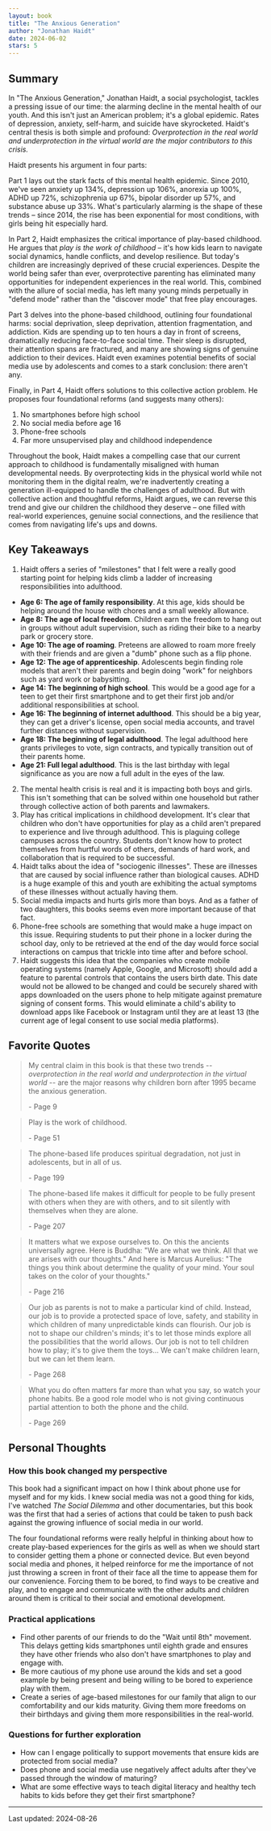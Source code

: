 ```yaml
---
layout: book
title: "The Anxious Generation"
author: "Jonathan Haidt"
date: 2024-06-02
stars: 5
---
```


## Summary

In "The Anxious Generation," Jonathan Haidt, a social psychologist, tackles a pressing issue of our time: the alarming decline in the mental health of our youth. And this isn't just an American problem; it's a global epidemic. Rates of depression, anxiety, self-harm, and suicide have skyrocketed. Haidt's central thesis is both simple and profound: _Overprotection in the real world and underprotection in the virtual world are the major contributors to this crisis._

Haidt presents his argument in four parts:

Part 1 lays out the stark facts of this mental health epidemic. Since 2010, we've seen anxiety up 134%, depression up 106%, anorexia up 100%, ADHD up 72%, schizophrenia up 67%, bipolar disorder up 57%, and substance abuse up 33%. What's particularly alarming is the shape of these trends – since 2014, the rise has been exponential for most conditions, with girls being hit especially hard.

In Part 2, Haidt emphasizes the critical importance of play-based childhood. He argues that _play is the work of childhood_ – it's how kids learn to navigate social dynamics, handle conflicts, and develop resilience. But today's children are increasingly deprived of these crucial experiences. Despite the world being safer than ever, overprotective parenting has eliminated many opportunities for independent experiences in the real world. This, combined with the allure of social media, has left many young minds perpetually in "defend mode" rather than the "discover mode" that free play encourages.

Part 3 delves into the phone-based childhood, outlining four foundational harms: social deprivation, sleep deprivation, attention fragmentation, and addiction. Kids are spending up to ten hours a day in front of screens, dramatically reducing face-to-face social time. Their sleep is disrupted, their attention spans are fractured, and many are showing signs of genuine addiction to their devices. Haidt even examines potential benefits of social media use by adolescents and comes to a stark conclusion: there aren't any.

Finally, in Part 4, Haidt offers solutions to this collective action problem. He proposes four foundational reforms (and suggests many others):
1. No smartphones before high school
2. No social media before age 16
3. Phone-free schools
4. Far more unsupervised play and childhood independence

Throughout the book, Haidt makes a compelling case that our current approach to childhood is fundamentally misaligned with human developmental needs. By overprotecting kids in the physical world while not monitoring them in the digital realm, we're inadvertently creating a generation ill-equipped to handle the challenges of adulthood. But with collective action and thoughtful reforms, Haidt argues, we can reverse this trend and give our children the childhood they deserve – one filled with real-world experiences, genuine social connections, and the resilience that comes from navigating life's ups and downs.

## Key Takeaways

1. Haidt offers a series of "milestones" that I felt were a really good starting point for helping kids climb a ladder of increasing responsibilities into adulthood.
  - __Age 6: The age of family responsibility__. At this age, kids should be helping around the house with chores and a small weekly allowance.
  - __Age 8: The age of local freedom__. Children earn the freedom to hang out in groups without adult supervision, such as riding their bike to a nearby park or grocery store.
  - __Age 10: The age of roaming__. Preteens are allowed to roam more freely with their friends and are given a "dumb" phone such as a flip phone.
  - __Age 12: The age of apprenticeship__. Adolescents begin finding role models that aren't their parents and begin doing "work" for neighbors such as yard work or babysitting.
  - __Age 14: The beginning of high school__. This would be a good age for a teen to get their first smartphone and to get their first job and/or additional responsibilities at school.
  - __Age 16: The beginning of internet adulthood__. This should be a big year, they can get a driver's license, open social media accounts, and travel further distances without supervision.
  - __Age 18: The beginning of legal adulthood__. The legal adulthood here grants privileges to vote, sign contracts, and typically transition out of their parents home.
  - __Age 21: Full legal adulthood__. This is the last birthday with legal significance as you are now a full adult in the eyes of the law.
2. The mental health crisis is real and it is impacting both boys and girls. This isn't something that can be solved within one household but rather through collective action of both parents and lawmakers.
3. Play has critical implications in childhood development. It's clear that children who don't have opportunities for play as a child aren't prepared to experience and live through adulthood. This is plaguing college campuses across the country. Students don't know how to protect themselves from hurtful words of others, demands of hard work, and collaboration that is required to be successful.
4. Haidt talks about the idea of "sociogenic illnesses". These are illnesses that are caused by social influence rather than biological causes. ADHD is a huge example of this and youth are exhibiting the actual symptoms of these illnesses without actually having them.
5. Social media impacts and hurts girls more than boys. And as a father of two daughters, this books seems even more important because of that fact.
6. Phone-free schools are something that would make a huge impact on this issue. Requiring students to put their phone in a locker during the school day, only to be retrieved at the end of the day would force social interactions on campus that trickle into time after and before school.
7. Haidt suggests this idea that the companies who create mobile operating systems (namely Apple, Google, and Microsoft) should add a feature to parental controls that contains the users birth date. This date would not be allowed to be changed and could be securely shared with apps downloaded on the users phone to help mitigate against premature signing of consent forms. This would eliminate a child's ability to download apps like Facebook or Instagram until they are at least 13 (the current age of legal consent to use social media platforms).

## Favorite Quotes

> My central claim in this book is that these two trends -- _overprotection in the real world and underprotection in the virtual world_ -- are the major reasons why children born after 1995 became the anxious generation.
> 
> <span class="page-number">- Page 9</span>

> Play is the work of childhood.
> 
> <span class="page-number">- Page 51</span>

> The phone-based life produces spiritual degradation, not just in adolescents, but in all of us.
> 
> <span class="page-number">- Page 199</span>

> The phone-based life makes it difficult for people to be fully present with others when they are with others, and to sit silently with themselves when they are alone.
> 
> <span class="page-number">- Page 207</span>

> It matters what we expose ourselves to. On this the ancients universally agree. Here is Buddha: "We are what we think. All that we are arises with our thoughts." And here is Marcus Aurelius: "The things you think about determine the quality of your mind. Your soul takes on the color of your thoughts."
> 
> <span class="page-number">- Page 216</span>

> Our job as parents is not to make a particular kind of child. Instead, our job is to provide a protected space of love, safety, and stability in which children of many unpredictable kinds can flourish. Our job is not to shape our children's minds; it's to let those minds explore all the possibilities that the world allows. Our job is not to tell children how to play; it's to give them the toys... We can't make children learn, but we can let them learn.
> 
> <span class="page-number">- Page 268</span>

> What you do often matters far more than what you say, so watch your phone habits. Be a good role model who is not giving continuous partial attention to both the phone and the child.
> 
> <span class="page-number">- Page 269</span>

## Personal Thoughts
### How this book changed my perspective

This book had a significant impact on how I think about phone use for myself and for my kids. I knew social media was not a good thing for kids, I've watched _The Social Dilemma_ and other documentaries, but this book was the first that had a series of actions that could be taken to push back against the growing influence of social media in our world.

The four foundational reforms were really helpful in thinking about how to create play-based experiences for the girls as well as when we should start to consider getting them a phone or connected device. But even beyond social media and phones, it helped reinforce for me the importance of not just throwing a screen in front of their face all the time to appease them for our convenience. Forcing them to be bored, to find ways to be creative and play, and to engage and communicate with the other adults and children around them is critical to their social and emotional development.

### Practical applications

- Find other parents of our friends to do the "Wait until 8th" movement. This delays getting kids smartphones until eighth grade and ensures they have other friends who also don't have smartphones to play and engage with.
- Be more cautious of my phone use around the kids and set a good example by being present and being willing to be bored to experience play with them.
- Create a series of age-based milestones for our family that align to our comfortability and our kids maturity. Giving them more freedoms on their birthdays and giving them more responsibilities in the real-world.

### Questions for further exploration

- How can I engage politically to support movements that ensure kids are protected from social media?
- Does phone and social media use negatively affect adults after they've passed through the window of maturing?
- What are some effective ways to teach digital literacy and healthy tech habits to kids before they get their first smartphone?

---
Last updated: 2024-08-26
